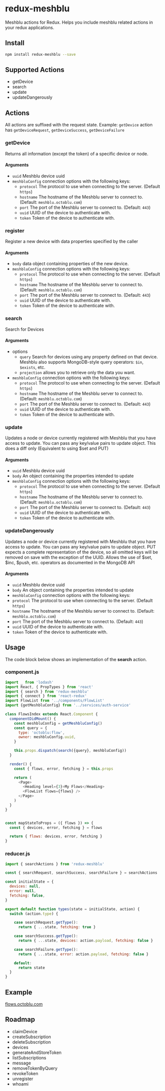 # redux-meshblu

Meshblu actions for Redux. Helps you include meshblu related actions in your redux applications.

## Install

```bash
npm install redux-meshblu --save
```

## Supported Actions
- getDevice
- search
- update
- updateDangerously

## Actions
All actions are suffixed with the request state. Example: `getDevice` action has `getDeviceRequest`, `getDeviceSuccess`, `getDeviceFailure`

### getDevice
Returns all information (except the token) of a specific device or node.

#### Arguments
* `uuid` Meshblu device uuid
* `meshbluConfig` connection options with the following keys:
  * `protocol` The protocol to use when connecting to the server. (Default `https`)
  * `hostname` The hostname of the Meshblu server to connect to. (Default: `meshblu.octoblu.com`)
  * `port` The port of the Meshblu server to connect to. (Default: `443`)
  * `uuid` UUID of the device to authenticate with.
  * `token` Token of the device to authenticate with.

### register
Register a new device with data properties specified by the caller
#### Arguments
* `body` data object containing properties of the new device.
* `meshbluConfig` connection options with the following keys:
  * `protocol` The protocol to use when connecting to the server. (Default `https`)
  * `hostname` The hostname of the Meshblu server to connect to. (Default: `meshblu.octoblu.com`)
  * `port` The port of the Meshblu server to connect to. (Default: `443`)
  * `uuid` UUID of the device to authenticate with.
  * `token` Token of the device to authenticate with.

### search
Search for Devices

#### Arguments
* options
  * `query` Search for devices using any property defined on that device. Meshblu also supports MongoDB-style query operators: `$in`, `$exists`, etc.
  * `projection` allows you to retrieve only the data you want.
* `meshbluConfig` connection options with the following keys:
  * `protocol` The protocol to use when connecting to the server. (Default `https`)
  * `hostname` The hostname of the Meshblu server to connect to. (Default: `meshblu.octoblu.com`)
  * `port` The port of the Meshblu server to connect to. (Default: `443`)
  * `uuid` UUID of the device to authenticate with.
  * `token` Token of the device to authenticate with.

### update
Updates a node or device currently registered with Meshblu that you have access to update. You can pass any key/value pairs to update object. This does a diff only (Equivalent to using $set and PUT)

#### Arguments
* `uuid` Meshblu device uuid
* `body` An object containing the properties intended to update
* `meshbluConfig` connection options with the following keys:
  * `protocol` The protocol to use when connecting to the server. (Default `https`)
  * `hostname` The hostname of the Meshblu server to connect to. (Default: `meshblu.octoblu.com`)
  * `port` The port of the Meshblu server to connect to. (Default: `443`)
  * `uuid` UUID of the device to authenticate with.
  * `token` Token of the device to authenticate with.

### updateDangerously
Updates a node or device currently registered with Meshblu that you have access to update. You can pass any key/value pairs to update object. PUT expects a complete representation of the device, so all omitted keys will be removed on save with the exception of the UUID. Allows the use of $set, $inc, $push, etc. operators as documented in the MongoDB API

#### Arguments
* `uuid` Meshblu device uuid
* `body` An object containing the properties intended to update
* `meshbluConfig` connection options with the following keys:
* `protocol` The protocol to use when connecting to the server. (Default `https`)
* `hostname` The hostname of the Meshblu server to connect to. (Default: `meshblu.octoblu.com`)
* `port` The port of the Meshblu server to connect to. (Default: `443`)
* `uuid` UUID of the device to authenticate with.
* `token` Token of the device to authenticate with.


## Usage
The code block below shows an implementation of the **search** action.

### component.js

```javascript
import _ from 'lodash'
import React, { PropTypes } from 'react'
import { search } from 'redux-meshblu'
import { connect } from 'react-redux'
import FlowList from '../components/FlowList'
import {getMeshbluConfig} from '../services/auth-service'

class FlowsIndex extends React.Component {
  componentDidMount() {
    const meshbluConfig = getMeshbluConfig()
    const query = {
      type: 'octoblu:flow',
      owner: meshbluConfig.uuid,
    }

    this.props.dispatch(search({query}, meshbluConfig))
  }

  render() {
    const { flows, error, fetching } = this.props

    return (
      <Page>
        <Heading level={3}>My Flows</Heading>
        <FlowList flows={flows} />
      </Page>
    )
  }
}


const mapStateToProps = ({ flows }) => {
  const { devices, error, fetching } = flows

  return { flows: devices, error, fetching }
}
```

### reducer.js
```javascript
import { searchActions } from 'redux-meshblu'

const { searchRequest, searchSuccess, searchFailure } = searchActions

const initialState = {
  devices: null,
  error: null,
  fetching: false,
}

export default function types(state = initialState, action) {
  switch (action.type) {

    case searchRequest.getType():
      return { ...state, fetching: true }

    case searchSuccess.getType():
      return { ...state, devices: action.payload, fetching: false }

    case searchFailure.getType():
      return { ...state, error: action.payload, fetching: false }

    default:
      return state
  }
}
```

## Example
[flows.octoblu.com](https://github.com/octoblu/flows.octoblu.com)

## Roadmap
- claimDevice
- createSubscription
- deleteSubscription
- devices
- generateAndStoreToken
- listSubscriptions
- message
- removeTokenByQuery
- revokeToken
- unregister
- whoami
